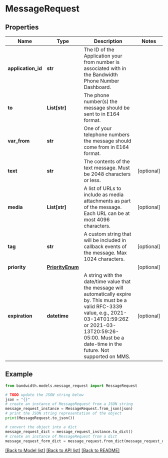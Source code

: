 # MessageRequest


## Properties

Name | Type | Description | Notes
------------ | ------------- | ------------- | -------------
**application_id** | **str** | The ID of the Application your from number is associated with in the Bandwidth Phone Number Dashboard. | 
**to** | **List[str]** | The phone number(s) the message should be sent to in E164 format. | 
**var_from** | **str** | One of your telephone numbers the message should come from in E164 format. | 
**text** | **str** | The contents of the text message. Must be 2048 characters or less. | [optional] 
**media** | **List[str]** | A list of URLs to include as media attachments as part of the message. Each URL can be at most 4096 characters. | [optional] 
**tag** | **str** | A custom string that will be included in callback events of the message. Max 1024 characters. | [optional] 
**priority** | [**PriorityEnum**](PriorityEnum.md) |  | [optional] 
**expiration** | **datetime** | A string with the date/time value that the message will automatically expire by. This must be a valid RFC-3339 value, e.g., 2021-03-14T01:59:26Z or 2021-03-13T20:59:26-05:00. Must be a date-time in the future. Not supported on MMS. | [optional] 

## Example

```python
from bandwidth.models.message_request import MessageRequest

# TODO update the JSON string below
json = "{}"
# create an instance of MessageRequest from a JSON string
message_request_instance = MessageRequest.from_json(json)
# print the JSON string representation of the object
print(MessageRequest.to_json())

# convert the object into a dict
message_request_dict = message_request_instance.to_dict()
# create an instance of MessageRequest from a dict
message_request_form_dict = message_request.from_dict(message_request_dict)
```
[[Back to Model list]](../README.md#documentation-for-models) [[Back to API list]](../README.md#documentation-for-api-endpoints) [[Back to README]](../README.md)


